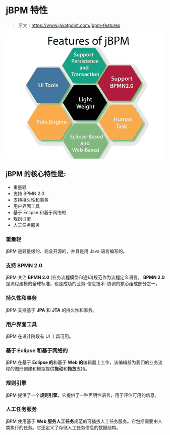 # jBPM 特性

> 原文：<https://www.javatpoint.com/jbpm-features>

![jBPM Features](img/fd10f20c6451f88433d99b9ee9ea8d2f.png)

## jBPM 的核心特性是:

*   重量轻
*   支持 BPMN 2.0
*   支持持久性和事务
*   用户界面工具
*   基于 Eclipse 和基于网络的
*   规则引擎
*   人工任务服务

### 重量轻

jBPM 是轻量级的、完全开源的，并且是用 Java 语言编写的。

### 支持 BPMN 2.0

jBPM 关注 **BPMN 2.0** (业务流程模型和通知)规范作为流程定义语言。 **BPMN 2.0** 是流程建模的全球标准，也是成功的业务-信息技术-协调的核心组成部分之一。

### 持久性和事务

jBPM 支持基于 **JPA** 和 **JTA** 的持久性和事务。

### 用户界面工具

jBPM 在设计阶段有 UI 工具可用。

### 基于 Eclipse 和基于网络的

jBPM 在基于 **Eclipse 的**和基于 **Web 的**编辑器上工作，该编辑器为我们的业务流程的图形创建和模拟提供**拖动**和**拖放**支持。

### 规则引擎

jBPM 提供了一个**规则引擎**，它提供了一种声明性语言，用于评估可用的信息。

### 人工任务服务

jBPM 使用基于 **Web 服务人工任务**规范的可插拔人工任务服务。它包括需要由人类执行的任务。它还定义了存储人工任务信息的数据结构。